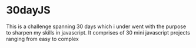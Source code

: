 # 30dayJS
This is a challenge spanning 30 days which i under went with the purpose to sharpen my skills in javascript. It comprises of 30 mini javascript projects
ranging from easy to complex
